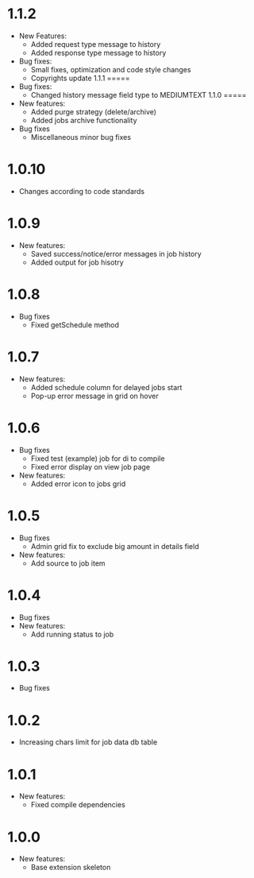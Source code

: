 1.1.2
=====
* New Features:
    * Added request type message to history
    * Added response type message to history
* Bug fixes:
    * Small fixes, optimization and code style changes
    * Copyrights update
1.1.1
=====
* Bug fixes:
    * Changed history message field type to MEDIUMTEXT
1.1.0
=====
* New features:
    * Added purge strategy (delete/archive)
    * Added jobs archive functionality
* Bug fixes
    * Miscellaneous minor bug fixes  

1.0.10
======
* Changes according to code standards
    
1.0.9
=====
* New features:
    * Saved success/notice/error messages in job history
    * Added output for job hisotry

1.0.8
=====
* Bug fixes
    * Fixed getSchedule method

1.0.7
=====
* New features:
    * Added schedule column for delayed jobs start
    * Pop-up error message in grid on hover

1.0.6
=====
* Bug fixes
    * Fixed test (example) job for di to compile
    * Fixed error display on view job page
* New features:
    * Added error icon to jobs grid

1.0.5
=====
* Bug fixes
    * Admin grid fix to exclude big amount in details field
* New features:
    * Add source to job item

1.0.4
=====
* Bug fixes
* New features:
    * Add running status to job

1.0.3
=====
* Bug fixes

1.0.2
=====
* Increasing chars limit for job data db table

1.0.1
=====
* New features:
    * Fixed compile dependencies

1.0.0
=====
* New features:
    * Base extension skeleton
